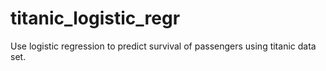 # titanic_logistic_regr
Use logistic regression to predict survival of passengers using titanic data set.
